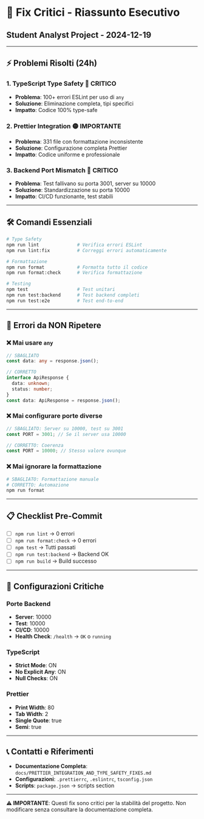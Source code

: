 # 🚨 Fix Critici - Riassunto Esecutivo
## Student Analyst Project - 2024-12-19

---

## ⚡ Problemi Risolti (24h)

### 1. **TypeScript Type Safety** 🔴 CRITICO
- **Problema**: 100+ errori ESLint per uso di `any`
- **Soluzione**: Eliminazione completa, tipi specifici
- **Impatto**: Codice 100% type-safe

### 2. **Prettier Integration** 🟡 IMPORTANTE  
- **Problema**: 331 file con formattazione inconsistente
- **Soluzione**: Configurazione completa Prettier
- **Impatto**: Codice uniforme e professionale

### 3. **Backend Port Mismatch** 🔴 CRITICO
- **Problema**: Test fallivano su porta 3001, server su 10000
- **Soluzione**: Standardizzazione su porta 10000
- **Impatto**: CI/CD funzionante, test stabili

---

## 🛠️ Comandi Essenziali

```bash
# Type Safety
npm run lint              # Verifica errori ESLint
npm run lint:fix          # Correggi errori automaticamente

# Formattazione
npm run format            # Formatta tutto il codice
npm run format:check      # Verifica formattazione

# Testing
npm test                  # Test unitari
npm run test:backend      # Test backend completi
npm run test:e2e          # Test end-to-end
```

---

## 🚨 Errori da NON Ripetere

### ❌ **Mai usare `any`**
```typescript
// SBAGLIATO
const data: any = response.json();

// CORRETTO
interface ApiResponse {
  data: unknown;
  status: number;
}
const data: ApiResponse = response.json();
```

### ❌ **Mai configurare porte diverse**
```javascript
// SBAGLIATO: Server su 10000, test su 3001
const PORT = 3001; // Se il server usa 10000

// CORRETTO: Coerenza
const PORT = 10000; // Stesso valore ovunque
```

### ❌ **Mai ignorare la formattazione**
```bash
# SBAGLIATO: Formattazione manuale
# CORRETTO: Automazione
npm run format
```

---

## 📋 Checklist Pre-Commit

- [ ] `npm run lint` → 0 errori
- [ ] `npm run format:check` → 0 errori  
- [ ] `npm test` → Tutti passati
- [ ] `npm run test:backend` → Backend OK
- [ ] `npm run build` → Build successo

---

## 🔧 Configurazioni Critiche

### **Porte Backend**
- **Server**: 10000
- **Test**: 10000  
- **CI/CD**: 10000
- **Health Check**: `/health` → `OK` o `running`

### **TypeScript**
- **Strict Mode**: ON
- **No Explicit Any**: ON
- **Null Checks**: ON

### **Prettier**
- **Print Width**: 80
- **Tab Width**: 2
- **Single Quote**: true
- **Semi**: true

---

## 📞 Contatti e Riferimenti

- **Documentazione Completa**: `docs/PRETTIER_INTEGRATION_AND_TYPE_SAFETY_FIXES.md`
- **Configurazioni**: `.prettierrc`, `.eslintrc`, `tsconfig.json`
- **Scripts**: `package.json` → scripts section

---

**⚠️ IMPORTANTE**: Questi fix sono critici per la stabilità del progetto. Non modificare senza consultare la documentazione completa. 